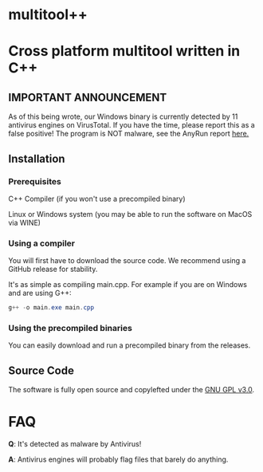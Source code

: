 # multitool++

# Cross platform multitool written in C++

## IMPORTANT ANNOUNCEMENT
As of this being wrote, our Windows binary is currently detected by 11 antivirus engines on VirusTotal. If you have the time, please report this as a false positive! The program is NOT malware, see the AnyRun report [here.](https://web.archive.org/web/20250505173801/https://any.run/report/77d948771944c3f53cae5a9533532d34f66d585ef644efd1e9361004ba758fa6/b7333cd7-23e3-45b3-a42d-6068c788ce3d) <!-- using web archive because anyrun public reports get deleted after 2 weeks -->

## Installation

### Prerequisites
C++ Compiler (if you won't use a precompiled binary)

Linux or Windows system (you may be able to run the software on MacOS via WINE)

### Using a compiler
You will first have to download the source code. We recommend using a GitHub release for stability.

It's as simple as compiling main.cpp. For example if you are on Windows and are using G++:
```powershell
g++ -o main.exe main.cpp
```
### Using the precompiled binaries
You can easily download and run a precompiled binary from the releases.

## Source Code
The software is fully open source and copylefted under the [GNU GPL v3.0](./LICENSE).

# FAQ
**Q**: It's detected as malware by Antivirus!

**A**: Antivirus engines will probably flag files that barely do anything.
